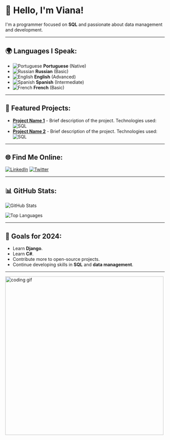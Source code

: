 # 👋 Hello, I'm Viana!

I'm a programmer focused on **SQL** and passionate about data management and development.

---

## 🌍 Languages I Speak:
- ![Portuguese](https://img.shields.io/badge/Portuguese-Native-3D8B3D?style=for-the-badge&logo=portuguese&logoColor=white) **Portuguese** (Native)
- ![Russian](https://img.shields.io/badge/Russian-Basic-0077B5?style=for-the-badge&logo=russian&logoColor=white) **Russian** (Basic)
- ![English](https://img.shields.io/badge/English-Advanced-0077B5?style=for-the-badge&logo=english&logoColor=white) **English** (Advanced)
- ![Spanish](https://img.shields.io/badge/Spanish-Intermediate-F7DF1E?style=for-the-badge&logo=spanish&logoColor=black) **Spanish** (Intermediate)
- ![French](https://img.shields.io/badge/French-Basic-1DA1F2?style=for-the-badge&logo=french&logoColor=white) **French** (Basic)

---

## 🚀 Featured Projects:
- [**Project Name 1**](link) - Brief description of the project. Technologies used: ![SQL](https://img.shields.io/badge/SQL-4479A1?style=flat-square&logo=sql&logoColor=white)
- [**Project Name 2**](link) - Brief description of the project. Technologies used: ![SQL](https://img.shields.io/badge/SQL-4479A1?style=flat-square&logo=sql&logoColor=white)

---

## 🌐 Find Me Online:
[![LinkedIn](https://img.shields.io/badge/LinkedIn-0A66C2?style=for-the-badge&logo=linkedin&logoColor=white)](https://linkedin.com/in/your-profile) [![Twitter](https://img.shields.io/badge/Twitter-1DA1F2?style=for-the-badge&logo=twitter&logoColor=white)](https://twitter.com/your-profile)

---

## 📊 GitHub Stats:

![GitHub Stats](https://github-readme-stats.vercel.app/api?username=your-username&show_icons=true&theme=radical&count_private=true)

![Top Languages](https://github-readme-stats.vercel.app/api/top-langs/?username=your-username&layout=compact&theme=radical&hide=html,css)

---

## 🎯 Goals for 2024:
- Learn **Django**.
- Learn **C#**.
- Contribute more to open-source projects.
- Continue developing skills in **SQL** and **data management**.

---

<img src="https://c.tenor.com/xyz.gif" alt="coding gif" width="500"/>
